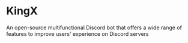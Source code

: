 # KingX
An open-source multifunctional Discord bot that offers a wide range of features to improve users' experience on Discord servers
